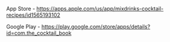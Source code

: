 App Store - https://apps.apple.com/us/app/mixdrinks-cocktail-recipes/id1565193102

Google Play - https://play.google.com/store/apps/details?id=com.the_cocktail_book
